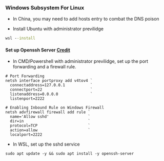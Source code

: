 ### Windows Subsystem For Linux 
* In China, you may need to add hosts entry to combat the DNS poison

* Install Ubuntu with administrator previlidge
```cmd
wsl --install
```
#### Set up Openssh Server [Credit](https://medium.com/@wuzhenquan/windows-and-wsl-2-setup-for-ssh-remote-access-013955b2f421)
* In CMD/Powershell with administrator previlidge, set up the port forwarding and a firewall rule.
```shell
# Port Forwarding
netsh interface portproxy add v4tov4 `
  connectaddress=127.0.0.1           `
  connectport=22                     `
  listenaddress=0.0.0.0              `
  listenport=2222

# Enabling Inbound Rule on Windows Firewall
netsh advfirewall firewall add rule `
  name='Allow sshd'                 `
  dir=in                            `
  protocol=TCP                      `
  action=allow                      `
  localport=2222
```
* In WSL, set up the sshd service
```shell
sudo apt update -y && sudo apt install -y openssh-server
```